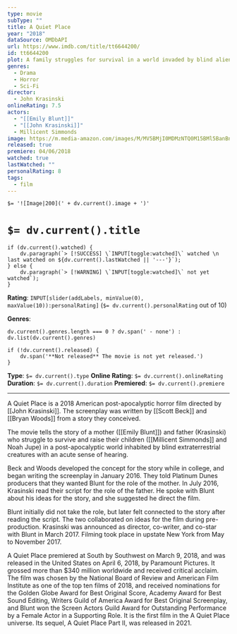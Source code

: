 ```yaml
---
type: movie
subType: ""
title: A Quiet Place
year: "2018"
dataSource: OMDbAPI
url: https://www.imdb.com/title/tt6644200/
id: tt6644200
plot: A family struggles for survival in a world invaded by blind alien creatures with ultra-sensitive hearing.
genres:
  - Drama
  - Horror
  - Sci-Fi
director:
  - John Krasinski
onlineRating: 7.5
actors:
  - "[[Emily Blunt]]"
  - "[[John Krasinski]]"
  - Millicent Simmonds
image: https://m.media-amazon.com/images/M/MV5BMjI0MDMzNTQ0M15BMl5BanBnXkFtZTgwMTM5NzM3NDM@._V1_SX300.jpg
released: true
premiere: 04/06/2018
watched: true
lastWatched: ""
personalRating: 8
tags:
  - film
---
```


`$= '![Image|200](' + dv.current().image + ')'`

# `$= dv.current().title`

```dataviewjs
if (dv.current().watched) {
	dv.paragraph(`> [!SUCCESS] \`INPUT[toggle:watched]\` watched \n last watched on ${dv.current().lastWatched || '---'}`);
} else {
	dv.paragraph(`> [!WARNING] \`INPUT[toggle:watched]\` not yet watched`);
}
```

**Rating**:  `INPUT[slider(addLabels, minValue(0), maxValue(10)):personalRating]` (`$= dv.current().personalRating` out of 10)

**Genres**:
```dataviewjs
dv.current().genres.length === 0 ? dv.span(' - none') : dv.list(dv.current().genres)
```

```dataviewjs
if (!dv.current().released) {
	dv.span('**Not released** The movie is not yet released.')
}
```

**Type**: `$= dv.current().type`
**Online Rating**: `$= dv.current().onlineRating`
**Duration**:  `$= dv.current().duration`
**Premiered**: `$= dv.current().premiere`

___

A Quiet Place is a 2018 American post-apocalyptic horror film directed by [[John Krasinski]]. The screenplay was written by [[Scott Beck]] and [[Bryan Woods]] from a story they conceived. 

The movie tells the story of a mother ([[Emily Blunt]]) and father (Krasinski) who struggle to survive and raise their 
children ([[Millicent Simmonds]] and Noah Jupe) in a post-apocalyptic world inhabited by blind extraterrestrial creatures with an acute sense of hearing.

Beck and Woods developed the concept for the story while in college, and began writing the screenplay in January 2016. 
They told Platinum Dunes producers that they wanted Blunt for the role of the mother. In July 2016, Krasinski read their script for the role of the father. He spoke with Blunt about his ideas for the story, and she suggested he direct the film. 

Blunt initially did not take the role, but later felt connected to the story after reading the script. The two collaborated on ideas for the film during pre-production. Krasinski was announced as director, co-writer, and co-star with Blunt in March 2017. 
Filming took place in upstate New York from May to November 2017.

A Quiet Place premiered at South by Southwest on March 9, 2018, and was released in the United States on April 6, 2018, by Paramount Pictures. It grossed more than $340 million worldwide and received critical acclaim. The film was chosen by the National Board of Review and American Film Institute as one of the top ten films of 2018, and received nominations for the Golden Globe Award for Best Original Score, Academy Award for Best Sound Editing, Writers Guild of America Award for Best Original Screenplay, and Blunt won the Screen Actors Guild Award for Outstanding Performance by a Female Actor in a Supporting Role. It is the first film in the A Quiet Place universe. Its sequel, A Quiet Place Part II, was released in 2021.